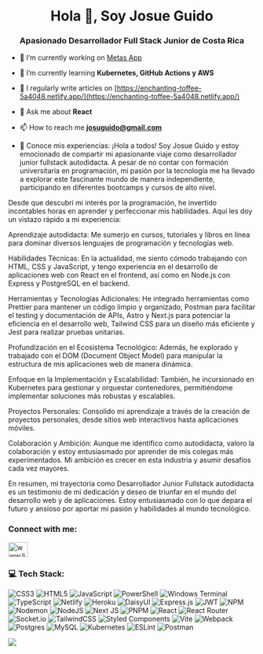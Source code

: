 <h1 align="center">Hola 👋, Soy Josue Guido</h1>
<h3 align="center">Apasionado Desarrollador Full Stack Junior de Costa Rica</h3>

- 🔭 I’m currently working on [Metas App](https://github.com/josueguido/react-proyecto)

- 🌱 I’m currently learning **Kubernetes, GitHub Actions y AWS**

- 📝 I regularly write articles on [https://enchanting-toffee-5a4048.netlify.app/](https://enchanting-toffee-5a4048.netlify.app/)

- 💬 Ask me about **React**

- 📫 How to reach me **josuguido@gmail.com**

- 📄 Conoce mis experiencias: ¡Hola a todos! Soy Josue Guido y estoy emocionado de compartir mi apasionante viaje como desarrollador junior fullstack autodidacta. A pesar de no contar con formación universitaria en programación, mi pasión por la tecnología me ha llevado a explorar este fascinante mundo de manera independiente, participando en diferentes bootcamps y cursos de alto nivel.

Desde que descubrí mi interés por la programación, he invertido incontables horas en aprender y perfeccionar mis habilidades. Aquí les doy un vistazo rápido a mi experiencia:

Aprendizaje autodidacta:
Me sumerjo en cursos, tutoriales y libros en línea para dominar diversos lenguajes de programación y tecnologías web.

Habilidades Técnicas:
En la actualidad, me siento cómodo trabajando con HTML, CSS y JavaScript, y tengo experiencia en el desarrollo de aplicaciones web con React en el frontend, así como en Node.js con Express y PostgreSQL en el backend.

Herramientas y Tecnologías Adicionales:
He integrado herramientas como Prettier para mantener un código limpio y organizado, Postman para facilitar el testing y documentación de APIs, Astro y Next.js para potenciar la eficiencia en el desarrollo web, Tailwind CSS para un diseño más eficiente y Jest para realizar pruebas unitarias.

Profundización en el Ecosistema Tecnológico:
Además, he explorado y trabajado con el DOM (Document Object Model) para manipular la estructura de mis aplicaciones web de manera dinámica.

Enfoque en la Implementación y Escalabilidad:
También, he incursionado en Kubernetes para gestionar y orquestar contenedores, permitiéndome implementar soluciones más robustas y escalables.

Proyectos Personales:
Consolido mi aprendizaje a través de la creación de proyectos personales, desde sitios web interactivos hasta aplicaciones móviles.

Colaboración y Ambición:
Aunque me identifico como autodidacta, valoro la colaboración y estoy entusiasmado por aprender de mis colegas más experimentados. Mi ambición es crecer en esta industria y asumir desafíos cada vez mayores.

En resumen, mi trayectoria como Desarrollador Junior Fullstack autodidacta es un testimonio de mi dedicación y deseo de triunfar en el mundo del desarrollo web y de aplicaciones. Estoy entusiasmado con lo que depara el futuro y ansioso por aportar mi pasión y habilidades al mundo tecnológico.

<h3 align="left">Connect with me:</h3>
<p align="left">
<a href="https://linkedin.com/in/www.linkedin.com/in/josué-daniel-guido-beteta-862274268" target="blank"><img align="center" src="https://raw.githubusercontent.com/rahuldkjain/github-profile-readme-generator/master/src/images/icons/Social/linked-in-alt.svg" alt="www.linkedin.com/in/josué-daniel-guido-beteta-862274268" height="30" width="40" /></a>
</p>

<h3 align="left">💻 Tech Stack:</h3>                                                                                                


![CSS3](https://img.shields.io/badge/css3-%231572B6.svg?style=for-the-badge&logo=css3&logoColor=white) ![HTML5](https://img.shields.io/badge/html5-%23E34F26.svg?style=for-the-badge&logo=html5&logoColor=white) ![JavaScript](https://img.shields.io/badge/javascript-%23323330.svg?style=for-the-badge&logo=javascript&logoColor=%23F7DF1E) ![PowerShell](https://img.shields.io/badge/PowerShell-%235391FE.svg?style=for-the-badge&logo=powershell&logoColor=white) ![Windows Terminal](https://img.shields.io/badge/Windows%20Terminal-%234D4D4D.svg?style=for-the-badge&logo=windows-terminal&logoColor=white) ![TypeScript](https://img.shields.io/badge/typescript-%23007ACC.svg?style=for-the-badge&logo=typescript&logoColor=white) ![Netlify](https://img.shields.io/badge/netlify-%23000000.svg?style=for-the-badge&logo=netlify&logoColor=#00C7B7) ![Heroku](https://img.shields.io/badge/heroku-%23430098.svg?style=for-the-badge&logo=heroku&logoColor=white) ![DaisyUI](https://img.shields.io/badge/daisyui-5A0EF8?style=for-the-badge&logo=daisyui&logoColor=white) ![Express.js](https://img.shields.io/badge/express.js-%23404d59.svg?style=for-the-badge&logo=express&logoColor=%2361DAFB) ![JWT](https://img.shields.io/badge/JWT-black?style=for-the-badge&logo=JSON%20web%20tokens) ![NPM](https://img.shields.io/badge/NPM-%23CB3837.svg?style=for-the-badge&logo=npm&logoColor=white) ![Nodemon](https://img.shields.io/badge/NODEMON-%23323330.svg?style=for-the-badge&logo=nodemon&logoColor=%BBDEAD) ![NodeJS](https://img.shields.io/badge/node.js-6DA55F?style=for-the-badge&logo=node.js&logoColor=white) ![Next JS](https://img.shields.io/badge/Next-black?style=for-the-badge&logo=next.js&logoColor=white) ![PNPM](https://img.shields.io/badge/pnpm-%234a4a4a.svg?style=for-the-badge&logo=pnpm&logoColor=f69220) ![React](https://img.shields.io/badge/react-%2320232a.svg?style=for-the-badge&logo=react&logoColor=%2361DAFB) ![React Router](https://img.shields.io/badge/React_Router-CA4245?style=for-the-badge&logo=react-router&logoColor=white) ![Socket.io](https://img.shields.io/badge/Socket.io-black?style=for-the-badge&logo=socket.io&badgeColor=010101) ![TailwindCSS](https://img.shields.io/badge/tailwindcss-%2338B2AC.svg?style=for-the-badge&logo=tailwind-css&logoColor=white) ![Styled Components](https://img.shields.io/badge/styled--components-DB7093?style=for-the-badge&logo=styled-components&logoColor=white) ![Vite](https://img.shields.io/badge/vite-%23646CFF.svg?style=for-the-badge&logo=vite&logoColor=white) ![Webpack](https://img.shields.io/badge/webpack-%238DD6F9.svg?style=for-the-badge&logo=webpack&logoColor=black) ![Postgres](https://img.shields.io/badge/postgres-%23316192.svg?style=for-the-badge&logo=postgresql&logoColor=white) ![MySQL](https://img.shields.io/badge/mysql-%2300000f.svg?style=for-the-badge&logo=mysql&logoColor=white) ![Kubernetes](https://img.shields.io/badge/kubernetes-%23326ce5.svg?style=for-the-badge&logo=kubernetes&logoColor=white) ![ESLint](https://img.shields.io/badge/ESLint-4B3263?style=for-the-badge&logo=eslint&logoColor=white)  ![Postman](https://img.shields.io/badge/Postman-FF6C37?style=for-the-badge&logo=postman&logoColor=white)

[![](https://visitcount.itsvg.in/api?id=josueguido&icon=0&color=0)](https://visitcount.itsvg.in)
